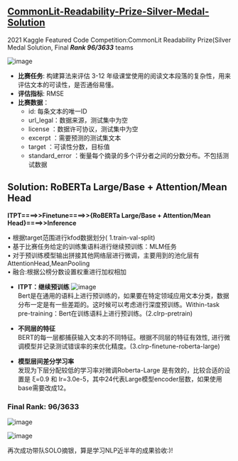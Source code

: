 ## [CommonLit-Readability-Prize-Silver-Medal-Solution](https://www.kaggle.com/c/commonlitreadabilityprize/overview)
2021 Kaggle Featured Code Competition:CommonLit Readability Prize(Silver Medal Solution, Final ***Rank 96/3633*** teams

![image](https://user-images.githubusercontent.com/57436423/131209923-1340db4f-38b0-4ae4-86b3-df963d05fb5e.png)

- ****比赛任务****: 构建算法来评估 3-12 年级课堂使用的阅读文本段落的复杂性，用来评估文本的可读性，是否通俗易懂。
- ****评估指标****: RMSE
- ****比赛数据****：
  - id: 每条文本的唯一ID 
  - url_legal：数据来源，测试集中为空 
  - license ：数据许可协议，测试集中为空 
  - excerpt ：需要预测的测试集文本 
  - target ：可读性分数，目标值 
  - standard_error ：衡量每个摘录的多个评分者之间的分数分布。不包括测试数据

## **Solution**: RoBERTa Large/Base + Attention/Mean Head
**ITPT====>>Finetune====>>{RoBERTa Large/Base + Attention/Mean Head}====>>Inference**

•	根据target范围进行kfod数据划分( 1.train-val-split)  
•	基于比赛任务给定的训练集语料进行继续预训练：MLM任务   
•	对于预训练模型输出拼接其他网络层进行微调，主要用到的池化层有AttentionHead,MeanPooling   
•	融合:根据公榜分数设置权重进行加权相加 

- ****ITPT：继续预训练****
![image](https://user-images.githubusercontent.com/57436423/131210766-3ae03877-17ad-4f14-a24f-adf627d1f4a3.png)   
Bert是在通用的语料上进行预训练的，如果要在特定领域应用文本分类，数据分布一定是有一些差距的。这时候可以考虑进行深度预训练。Within-task pre-training：Bert在训练语料上进行预训练。(2.clrp-pretrain)

- ****不同层的特征****    
BERT的每一层都捕获输入文本的不同特征。根据不同层的特征有效性, 进行微调模型并记录测试错误率的来优化精度。(3.clrp-finetune-roberta-large)

- ****模型层间差分学习率****   
发现为下层分配较低的学习率对微调Roberta-Large 是有效的，比较合适的设置是 ξ=0.9 和 lr=3.0e-5，其中24代表Large模型encoder层数，如果使用base需要改成12。

### Final Rank: 96/3633
![image](https://user-images.githubusercontent.com/57436423/131210883-a75e689c-8156-4857-9dc9-7e9ffb007889.png)

![image](https://user-images.githubusercontent.com/57436423/131210900-32d05865-1574-4a79-9ac0-542c4aa3fe79.png)

再次成功带队SOLO摘银，算是学习NLP近半年的成果验收:)!
